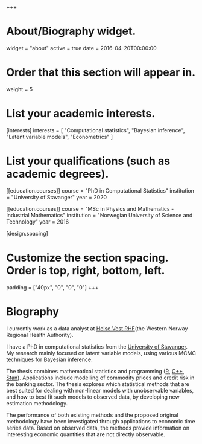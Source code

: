 +++
# About/Biography widget.
widget = "about"
active = true
date = 2016-04-20T00:00:00

# Order that this section will appear in.
weight = 5

# List your academic interests.
[interests]
  interests = [
	"Computational statistics",
	"Bayesian inference",
	"Latent variable models",
	"Econometrics"
  ]

# List your qualifications (such as academic degrees).
[[education.courses]]
  course = "PhD in Computational Statistics"
  institution = "University of Stavanger"
  year = 2020

[[education.courses]]
  course = "MSc in Physics and Mathematics - Industrial Mathematics"
  institution = "Norwegian University of Science and Technology"
  year = 2016
 
[design.spacing]
  # Customize the section spacing. Order is top, right, bottom, left.
  padding = ["40px", "0", "0", "0"] 
+++

# Biography

I currently work as a data analyst at [Helse Vest RHF](https://helse-vest.no/en)(the Western Norway Regional Health Authority).

I have a PhD in computational statistics from the [University of Stavanger](https://www.uis.no/?lang=en_GB). My research mainly focused on latent variable models, using various MCMC techniques for Bayesian inference.

The thesis combines mathematical statistics and programming ([R]( https://www.r-project.org/), [C++](http://www.rcpp.org/), [Stan](https://mc-stan.org/users/interfaces/rstan)). Applications include modelling of commodity prices and credit risk in the banking sector. The thesis explores which statistical methods that are best suited for dealing with non-linear models with unobservable variables, and how to best fit such models to observed data, by developing new estimation methodology.

The performance of both existing methods and the proposed original methodology have been investigated through applications to economic time series data. Based on observed data, the methods provide information on interesting economic quantities that are not directly observable.
